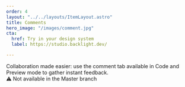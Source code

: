 ```yaml
---
order: 4
layout: "../../layouts/ItemLayout.astro"
title: Comments
hero_image: "/images/comment.jpg"
cta:
  href: Try in your design system
  label: https://studio.backlight.dev/

---
```

Collaboration made easier: use the comment tab available in Code and Preview mode to gather instant feedback.  
⚠️ Not available in the Master branch